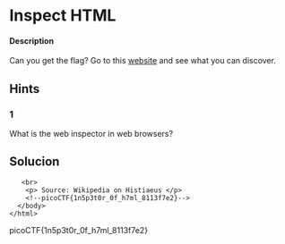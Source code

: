 # Inspect HTML

#### Description
Can you get the flag? Go to this [website](http://saturn.picoctf.net:49386/) and see what you can discover.

## Hints
### 1
What is the web inspector in web browsers?

## Solucion
```inspector
   <br>
    <p> Source: Wikipedia on Histiaeus </p>
	<!--picoCTF{1n5p3t0r_0f_h7ml_8113f7e2}-->
  </body>
</html>
```

picoCTF{1n5p3t0r_0f_h7ml_8113f7e2}